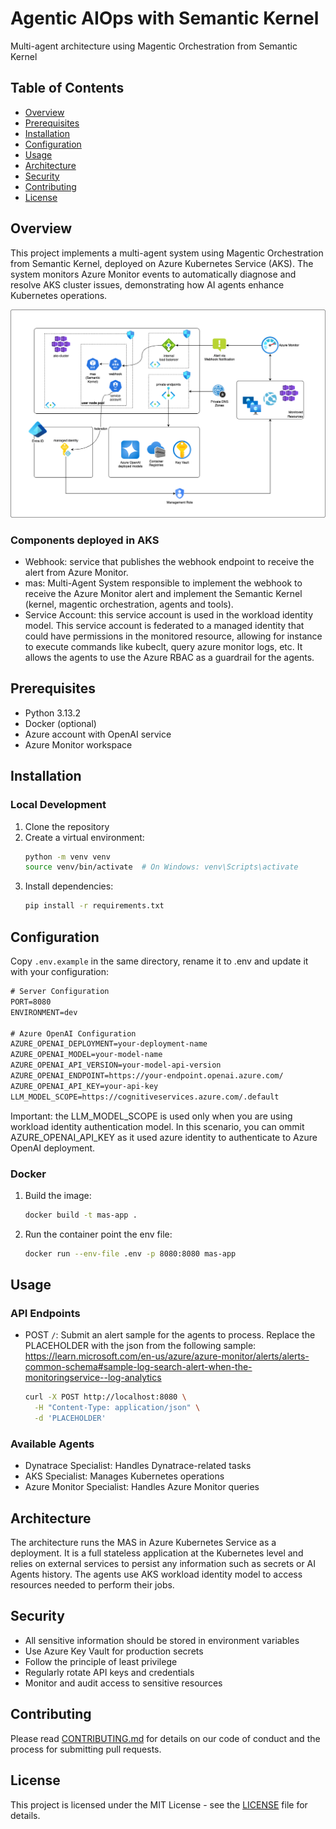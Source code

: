 # Agentic AIOps with Semantic Kernel
Multi-agent architecture using Magentic Orchestration from Semantic Kernel

## Table of Contents
- [Overview](#overview)
- [Prerequisites](#prerequisites)
- [Installation](#installation)
- [Configuration](#configuration)
- [Usage](#usage)
- [Architecture](#architecture)
- [Security](#security)
- [Contributing](#contributing)
- [License](#license)

## Overview
This project implements a multi-agent system using Magentic Orchestration from Semantic Kernel, deployed on Azure Kubernetes Service (AKS). The system monitors Azure Monitor events to automatically diagnose and resolve AKS cluster issues, demonstrating how AI agents enhance Kubernetes operations.

![Azure Architecture](media/azure_architecture.png)

### Components deployed in AKS

- Webhook: service that publishes the webhook endpoint to receive the alert from Azure Monitor.
 - mas: Multi-Agent System responsible to implement the webhook to receive the Azure Monitor alert and implement the Semantic Kernel (kernel, magentic orchestration, agents and tools).
  - Service Account: this service account is used in the workload identity model. This service account is federated to a managed identity that could have permissions in the monitored resource, allowing for instance to execute commands like kubeclt, query azure monitor logs, etc. It allows the agents to use the Azure RBAC as a guardrail for the agents. 

## Prerequisites
- Python 3.13.2
- Docker (optional)
- Azure account with OpenAI service
- Azure Monitor workspace

## Installation

### Local Development
1. Clone the repository
2. Create a virtual environment:
   ```bash
   python -m venv venv
   source venv/bin/activate  # On Windows: venv\Scripts\activate
   ```
3. Install dependencies:
   ```bash
   pip install -r requirements.txt
   ```

## Configuration
Copy `.env.example` in the same directory, rename it to .env and update it with your configuration:

```txt
# Server Configuration
PORT=8080
ENVIRONMENT=dev

# Azure OpenAI Configuration
AZURE_OPENAI_DEPLOYMENT=your-deployment-name
AZURE_OPENAI_MODEL=your-model-name
AZURE_OPENAI_API_VERSION=your-model-api-version
AZURE_OPENAI_ENDPOINT=https://your-endpoint.openai.azure.com/
AZURE_OPENAI_API_KEY=your-api-key
LLM_MODEL_SCOPE=https://cognitiveservices.azure.com/.default
```

Important: the LLM_MODEL_SCOPE is used only when you are using workload identity authentication model. In this scenario, you can ommit AZURE_OPENAI_API_KEY as it used azure identity to authenticate to Azure OpenAI deployment.

### Docker
1. Build the image:
   ```bash
   docker build -t mas-app .
   ```
2. Run the container point the env file:
   ```bash
   docker run --env-file .env -p 8080:8080 mas-app
   ```

## Usage

### API Endpoints
- POST `/`: Submit an alert sample for the agents to process. Replace the PLACEHOLDER with the json from the following sample: https://learn.microsoft.com/en-us/azure/azure-monitor/alerts/alerts-common-schema#sample-log-search-alert-when-the-monitoringservice--log-analytics
  ```bash
  curl -X POST http://localhost:8080 \
    -H "Content-Type: application/json" \
    -d 'PLACEHOLDER'
  ```

### Available Agents
- Dynatrace Specialist: Handles Dynatrace-related tasks
- AKS Specialist: Manages Kubernetes operations
- Azure Monitor Specialist: Handles Azure Monitor queries

## Architecture
The architecture runs the MAS in Azure Kubernetes Service as a deployment. It is a full stateless application at the Kubernetes level and relies on external services to persist any information such as secrets or AI Agents history. The agents use AKS workload identity model to access resources needed to perform their jobs.

## Security
- All sensitive information should be stored in environment variables
- Use Azure Key Vault for production secrets
- Follow the principle of least privilege
- Regularly rotate API keys and credentials
- Monitor and audit access to sensitive resources

## Contributing
Please read [CONTRIBUTING.md](CONTRIBUTING.md) for details on our code of conduct and the process for submitting pull requests.

## License
This project is licensed under the MIT License - see the [LICENSE](LICENSE) file for details.
